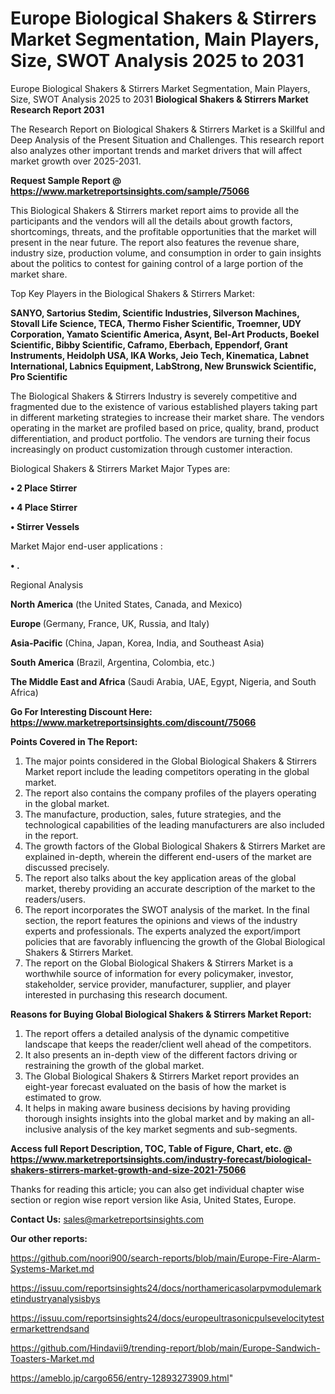 # Europe Biological Shakers & Stirrers Market Segmentation, Main Players, Size, SWOT Analysis 2025 to 2031
Europe Biological Shakers & Stirrers Market Segmentation, Main Players, Size, SWOT Analysis 2025 to 2031
<strong>Biological Shakers & Stirrers Market Research Report 2031</strong>

The Research Report on Biological Shakers & Stirrers Market is a Skillful and Deep Analysis of the Present Situation and Challenges. This research report also analyzes other important trends and market drivers that will affect market growth over 2025-2031.

<strong>Request Sample Report @ <a href=https://www.marketreportsinsights.com/sample/75066>https://www.marketreportsinsights.com/sample/75066</a></strong>

This Biological Shakers & Stirrers market report aims to provide all the participants and the vendors will all the details about growth factors, shortcomings, threats, and the profitable opportunities that the market will present in the near future. The report also features the revenue share, industry size, production volume, and consumption in order to gain insights about the politics to contest for gaining control of a large portion of the market share.

Top Key Players in the Biological Shakers & Stirrers Market:

<strong>SANYO, Sartorius Stedim, Scientific Industries, Silverson Machines, Stovall Life Science, TECA, Thermo Fisher Scientific, Troemner, UDY Corporation, Yamato Scientific America, Asynt, Bel-Art Products, Boekel Scientific, Bibby Scientific, Caframo, Eberbach, Eppendorf, Grant Instruments, Heidolph USA, IKA Works, Jeio Tech, Kinematica, Labnet International, Labnics Equipment, LabStrong, New Brunswick Scientific, Pro Scientific</strong>

The Biological Shakers & Stirrers Industry is severely competitive and fragmented due to the existence of various established players taking part in different marketing strategies to increase their market share. The vendors operating in the market are profiled based on price, quality, brand, product differentiation, and product portfolio. The vendors are turning their focus increasingly on product customization through customer interaction.

Biological Shakers & Stirrers Market Major Types are:

<strong>• 2 Place Stirrer

• 4 Place Stirrer

• Stirrer Vessels</strong>

Market Major end-user applications :

<strong>• .</strong>

Regional Analysis

</u><strong><b>North America</b></strong> (the United States, Canada, and Mexico)

<strong><b>Europe </b></strong>(Germany, France, UK, Russia, and Italy)

<strong><b>Asia-Pacific</b></strong> (China, Japan, Korea, India, and Southeast Asia)

<strong><b>South America</b></strong> (Brazil, Argentina, Colombia, etc.)

<strong><b>The Middle East and Africa</b></strong> (Saudi Arabia, UAE, Egypt, Nigeria, and South Africa)

<strong>Go For Interesting Discount Here: <a href=https://www.marketreportsinsights.com/discount/75066>https://www.marketreportsinsights.com/discount/75066</a></strong>

<strong>Points Covered in The Report:</strong>
<ol>
  <li>The major points considered in the Global Biological Shakers & Stirrers Market report include the leading competitors operating in the global market.</li>
  <li>The report also contains the company profiles of the players operating in the global market.</li>
  <li>The manufacture, production, sales, future strategies, and the technological capabilities of the leading manufacturers are also included in the report.</li>
  <li>The growth factors of the Global Biological Shakers & Stirrers Market are explained in-depth, wherein the different end-users of the market are discussed precisely.</li>
  <li>The report also talks about the key application areas of the global market, thereby providing an accurate description of the market to the readers/users.</li>
  <li>The report incorporates the SWOT analysis of the market. In the final section, the report features the opinions and views of the industry experts and professionals. The experts analyzed the export/import policies that are favorably influencing the growth of the Global Biological Shakers & Stirrers Market.</li>
  <li>The report on the Global Biological Shakers & Stirrers Market is a worthwhile source of information for every policymaker, investor, stakeholder, service provider, manufacturer, supplier, and player interested in purchasing this research document.</li>
</ol>
<strong>Reasons for Buying Global Biological Shakers & Stirrers Market Report:</strong>

<ol>
  <li>The report offers a detailed analysis of the dynamic competitive landscape that keeps the reader/client well ahead of the competitors.</li>
  <li>It also presents an in-depth view of the different factors driving or restraining the growth of the global market.</li>
  <li>The Global Biological Shakers & Stirrers Market report provides an eight-year forecast evaluated on the basis of how the market is estimated to grow.</li>
  <li>It helps in making aware business decisions by having providing thorough insights insights into the global market and by making an all-inclusive analysis of the key market segments and sub-segments.</li>
</ol>
<strong>Access full Report Description, TOC, Table of Figure, Chart, etc. @ <a href=https://www.marketreportsinsights.com/industry-forecast/biological-shakers-stirrers-market-growth-and-size-2021-75066>https://www.marketreportsinsights.com/industry-forecast/biological-shakers-stirrers-market-growth-and-size-2021-75066</a></strong>


Thanks for reading this article; you can also get individual chapter wise section or region wise report version like Asia, United States, Europe.

<strong>Contact Us:</strong>
sales@marketreportsinsights.com

<strong>Our other reports:</strong>

<a href=https://github.com/noori900/search-reports/blob/main/Europe-Fire-Alarm-Systems-Market.md>https://github.com/noori900/search-reports/blob/main/Europe-Fire-Alarm-Systems-Market.md</a>

<a href=https://issuu.com/reportsinsights24/docs/northamericasolarpvmodulemarketindustryanalysisbys>https://issuu.com/reportsinsights24/docs/northamericasolarpvmodulemarketindustryanalysisbys</a>

<a href=https://issuu.com/reportsinsights24/docs/europeultrasonicpulsevelocitytestermarkettrendsand>https://issuu.com/reportsinsights24/docs/europeultrasonicpulsevelocitytestermarkettrendsand</a>

<a href=https://github.com/Hindavii9/trending-report/blob/main/Europe-Sandwich-Toasters-Market.md>https://github.com/Hindavii9/trending-report/blob/main/Europe-Sandwich-Toasters-Market.md</a>

<a href=https://ameblo.jp/cargo656/entry-12893273909.html>https://ameblo.jp/cargo656/entry-12893273909.html</a>"
